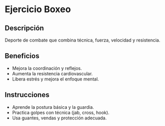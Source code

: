 # Ejercicio Boxeo

## Descripción
Deporte de combate que combina técnica, fuerza, velocidad y resistencia.

## Beneficios
- Mejora la coordinación y reflejos.
- Aumenta la resistencia cardiovascular.
- Libera estrés y mejora el enfoque mental.

## Instrucciones
- Aprende la postura básica y la guardia.
- Practica golpes con técnica (jab, cross, hook).
- Usa guantes, vendas y protección adecuada.